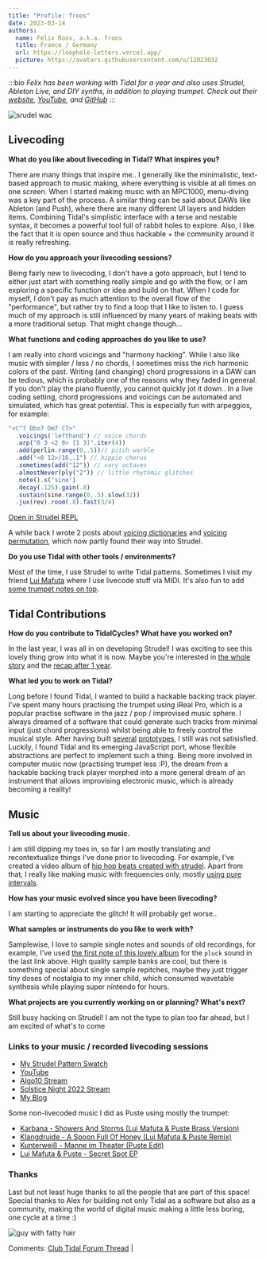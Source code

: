 ```yaml
---
title: "Profile: froos"
date: 2023-03-14
authors:
  name: Felix Roos, a.k.a. froos
  title: France / Germany
  url: https://loophole-letters.vercel.app/
  picture: https://avatars.githubusercontent.com/u/12023032
---
```


:::bio
*Felix has been working with Tidal for a year and also uses Strudel, Ableton Live, and DIY synths, in addition to playing trumpet.
Check out their [website](https://loophole-letters.vercel.app/),
[YouTube](https://www.youtube.com/@eddyflux), and
[GitHub](https://github.com/felixroos/)*
:::

![srudel wac](https://i.imgur.com/5fClfIp.png)

## Livecoding  

**What do you like about livecoding in Tidal? What inspires you?**

There are many things that inspire me..
I generally like the minimalistic, text-based approach to music making, where everything is visible at all times on one screen. When I started making music with an MPC1000, menu-diving was a key part of the process.
A similar thing can be said about DAWs like Ableton (and Push), where there are many different UI layers and hidden items.
Combining Tidal's simplistic interface with a terse and nestable syntax, it becomes a powerful tool full of rabbit holes to explore. Also, I like the fact that it is open source and thus hackable + the community around it is really refreshing.

**How do you approach your livecoding sessions?**  

Being fairly new to livecoding, I don't have a goto approach, but I tend to either just start with something really simple and go with the flow, or I am exploring a specific function or idea and build on that.
When I code for myself, I don't pay as much attention to the overall flow of the "performance",
but rather try to find a loop that I like to listen to. I guess much of my approach is still influenced by many years of making beats with a more traditional setup. That might change though...

**What functions and coding approaches do you like to use?**  

I am really into chord voicings and "harmony hacking". While I also like music with simpler / less / no chords,
I sometimes miss the rich harmonic colors of the past. Writing (and changing) chord progressions in a DAW can be tedious, which is probably one of the reasons why they faded in general. If you don't play the piano fluently, you cannot quickly jot it down.. In a live coding setting, chord progressions and voicings can be automated and simulated, which has great potential. This is especially fun with arpeggios, for example:

```js
"<C^7 Dbo7 Dm7 C7>"
  .voicings('lefthand') // voice chords
  .arp("0 3 <2 0> [1 3]".iter(4))
  .add(perlin.range(0,.5))// pitch warble
  .add("<0 12>/16,.1") // hippie chorus
  .sometimes(add("12")) // vary octaves
  .almostNever(ply("2")) // little rhythmic glitches
  .note().s('sine')
  .decay(.125).gain(.8)
  .sustain(sine.range(0,.5).slow(32))
  .jux(rev).room(.8).fast(3/4)
```

[Open in Strudel REPL](https://strudel.tidalcycles.org/?UPR-AlXfgSnh)

A while back I wrote 2 posts about [voicing dictionaries](https://loophole-letters.vercel.app/rhythmical-chords) and [voicing permutation](https://loophole-letters.vercel.app/voicing-permutation), which now partly found their way into Strudel.

**Do you use Tidal with other tools / environments?**  

Most of the time, I use Strudel to write Tidal patterns. Sometimes I visit my friend [Lui Mafuta](https://soundcloud.com/luimafuta) where I use livecode stuff via MIDI. It's also fun to add [some trumpet notes on top](https://www.youtube.com/watch?v=IcMSocdKwvw).

## Tidal Contributions  

**How do you contribute to TidalCycles? What have you worked on?**  

In the last year, I was all in on developing Strudel!
I was exciting to see this lovely thing grow into what it is now.
Maybe you're interested in [the whole story](https://loophole-letters.vercel.app/strudel) and the [recap after 1 year](https://loophole-letters.vercel.app/strudel1year).

**What led you to work on Tidal?**

Long before I found Tidal, I wanted to build a hackable backing track player. I've spent many hours practising the trumpet using iReal Pro, which is a popular practise software in the jazz / pop / improvised music sphere. I always dreamed of a software that could generate such tracks from minimal input (just chord progressions) whilst being able to freely control the musical style. After having built [several](https://felixroos.github.io/jazzband/) [prototypes](https://felixroos.github.io/color-tunes/), I still was not satisisfied. Luckily, I found Tidal and its emerging JavaScript port, whose flexible abstractions are perfect to implement such a thing.
Being more involved in computer music now (practising trumpet less :P), the dream from a hackable backing track player morphed into a more general dream of an instrument that allows improvising electronic music, which is already becoming a reality!

## Music  

**Tell us about your livecoding music.**  

I am still dipping my toes in, so far I am mostly translating and recontextualize things I've done prior to livecoding.
For example, I've created a video album of [hip hop beats created with strudel](https://www.youtube.com/watch?v=KEndMf5udEw&list=PL7oyavMs9sS9gLY8TR6n4ILi-_5uq5ix8).
Apart from that, I really like making music with frequencies only, mostly [using pure intervals](https://strudel.tidalcycles.org/?uFDgT5d4pL_0).

**How has your music evolved since you have been livecoding?**  

I am starting to appreciate the glitch! It will probably get worse..

**What samples or instruments do you like to work with?**  

Samplewise, I love to sample single notes and sounds of old recordings, for example, I've used [the first note of this lovely album](https://www.youtube.com/watch?v=jaWdVJO5H98) for the `pluck` sound in the last link above.
High quality sample banks are cool, but there is something special about single sample repitches, maybe they just trigger tiny doses of nostalgia to my inner child, which consumed wavetable synthesis while playing super nintendo for hours.

**What projects are you currently working on or planning? What's next?**  

Still busy hacking on Strudel! I am not the type to plan too far ahead, but I am excited of what's to come

### Links to your music / recorded livecoding sessions

- [My Strudel Pattern Swatch](https://felixroos.github.io/strudel/swatch/)
- [YouTube](https://www.youtube.com/channel/UCCzL14wczvJyJaVYjh4nfJQ)
- [Algo10 Stream](https://www.youtube.com/watch?v=IcMSocdKwvw)
- [Solstice Night 2022 Stream](https://www.youtube.com/watch?v=P1DDsOvcyco)
- [My Blog](https://loophole-letters.vercel.app/)

Some non-livecoded music I did as Puste using mostly the trumpet:

- [Karbana - Showers And Storms (Lui Mafuta & Puste Brass Version)](https://soundcloud.com/friendlyconnections/karbana-showers-and-storms-1?in=luimafuta/sets/remixes)
- [Klangdruide - A Spoon Full Of Honey (Lui Mafuta & Puste Remix)](https://soundcloud.com/hugrecords/klangdruide-spoon-full-of-honey-lui-mafuta-puste-remix?in=luimafuta/sets/remixes)
- [Kunterweiß - Manne im Theater (Puste Edit)](https://soundcloud.com/ketoga/kunterweiss-manne-im-theater)
- [Lui Mafuta & Puste - Secret Spot EP](https://open.spotify.com/album/5MI78yNDgbhhxa2uA9CLot)

### Thanks

Last but not least huge thanks to all the people that are part of this space!
Special thanks to Alex for building not only Tidal as a software but also as a community, making the world of digital music making a little less boring, one cycle at a time :)

![guy with fatty hair](https://i.imgur.com/QNLKOeC.jpg)

Comments: [Club Tidal Forum Thread](https://club.tidalcycles.org/t/tidal-cycles-blog-returns-profile-from-froos/4577/10?u=highharmonics) |


